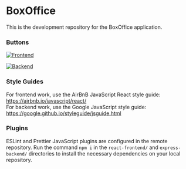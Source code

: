 # BoxOffice
This is the development repository for the BoxOffice application.

### Buttons 
[![Frontend](https://github.com/mpicazocp/BoxOffice/actions/workflows/frontend.js.yml/badge.svg?branch=main&ci-cd)](https://github.com/mpicazocp/BoxOffice/actions/workflows/frontend.js.yml)

[![Backend](https://github.com/mpicazocp/BoxOffice/actions/workflows/backend.yml/badge.svg?branch=main&ci-cd)](https://github.com/mpicazocp/BoxOffice/actions/workflows/backend.yml)

### Style Guides
For frontend work, use the AirBnB JavaScript React style guide: https://airbnb.io/javascript/react/ <br />
For backend work, use the Google JavaScript style guide: https://google.github.io/styleguide/jsguide.html

### Plugins
ESLint and Prettier JavaScript plugins are configured in the remote repository. Run the command ```npm i``` in the ```react-frontend/``` and ```express-backend/``` directories to install the necessary dependencies on your local repository.
